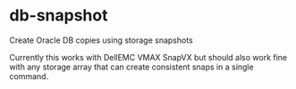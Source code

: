 # db-snapshot
Create Oracle DB copies using storage snapshots

Currently this works with DellEMC VMAX SnapVX but should also work fine with any storage array
that can create consistent snaps in a single command.

